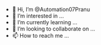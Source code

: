 - 👋 Hi, I’m @Automation07Pranu
- 👀 I’m interested in ...
- 🌱 I’m currently learning ...
- 💞️ I’m looking to collaborate on ...
- 📫 How to reach me ...

<!---
Automation07Pranu/Automation07Pranu is a ✨ special ✨ repository because its `README.md` (this file) appears on your GitHub profile.
You can click the Preview link to take a look at your changes.
--->
